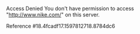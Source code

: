 Access Denied You don't have permission to access "http://www.nike.com/" on this server.

Reference #18.4fcadf17.1597812718.8784dc6